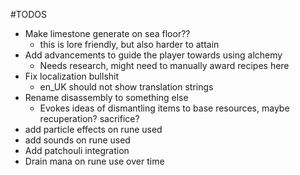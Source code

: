 #TODOS

* Make limestone generate on sea floor??
  * this is lore friendly, but also harder to attain 
* Add advancements to guide the player towards using alchemy
    * Needs research, might need to manually award recipes here
* Fix localization bullshit
  * en_UK should not show translation strings
* Rename disassembly to something else
  * Evokes ideas of dismantling items to base resources, maybe recuperation? sacrifice? 
* add particle effects on rune used
* add sounds on rune used
* Add patchouli integration
* Drain mana on rune use over time